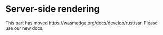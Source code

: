 # Server-side rendering

This part has moved <https://wasmedge.org/docs/develop/rust/ssr>. Please use our new docs.
